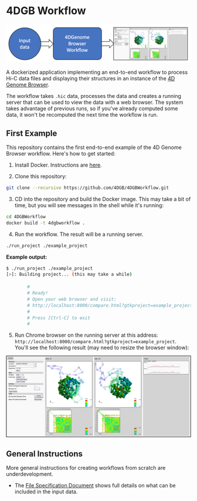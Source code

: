 # 4DGB Workflow

![](doc/workflow.png)

A dockerized application implementing an end-to-end workflow to process Hi-C data files and displaying their structures in an instance of the [4D Genome Browser](https://github.com/lanl/4DGB).

The workflow takes ```.hic``` data, processes the data and creates a running server that can be used to view the data with a web browser. The system takes advantage of previous runs, so if you've already computed some data, it won't be recomputed the next time the workflow is run. 

## First Example

This repository contains the first end-to-end example of the 4D Genome Browser workflow. Here's how to get started:

1. Install Docker. Instructions are [here](https://docs.docker.com/get-docker).

2. Clone this repository:

```sh
git clone --recursive https://github.com/4DGB/4DGBWorkflow.git 
```

3. CD into the repository and build the Docker image. This may take a bit of time, but you will see messages in the shell while it's running:

```sh
cd 4DGBWorkflow
docker build -t 4dgbworkflow .
```

4. Run the workflow. The result will be a running server.

```sh
./run_project ./example_project 
```

**Example output:**
```sh
$ ./run_project ./example_project
[>]: Building project... (this may take a while)

        #
        # Ready!
        # Open your web browser and visit:
        # http://localhost:8000/compare.html?gtkproject=example_project
        #
        # Press [Ctrl-C] to exit
        #
```

5. Run Chrome browser on the running server at this address: ```http://localhost:8000/compare.html?gtkproject=example_project```. You'll see the following result (may need to resize the browser window):

![](doc/example_screen.png)

## General Instructions

More general instructions for creating workflows from scratch are underdevelopment.

- The [File Specification Document](doc/file_specs.md) shows full details on what can be included in the input data.

